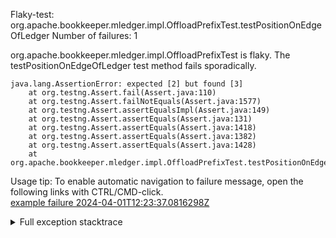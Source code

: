         
Flaky-test: org.apache.bookkeeper.mledger.impl.OffloadPrefixTest.testPositionOnEdgeOfLedger
Number of failures: 1

org.apache.bookkeeper.mledger.impl.OffloadPrefixTest is flaky. The testPositionOnEdgeOfLedger test method fails sporadically.

```
java.lang.AssertionError: expected [2] but found [3]
	at org.testng.Assert.fail(Assert.java:110)
	at org.testng.Assert.failNotEquals(Assert.java:1577)
	at org.testng.Assert.assertEqualsImpl(Assert.java:149)
	at org.testng.Assert.assertEquals(Assert.java:131)
	at org.testng.Assert.assertEquals(Assert.java:1418)
	at org.testng.Assert.assertEquals(Assert.java:1382)
	at org.testng.Assert.assertEquals(Assert.java:1428)
	at org.apache.bookkeeper.mledger.impl.OffloadPrefixTest.testPositionOnEdgeOfLedger(OffloadPrefixTest.java:237)
```

Usage tip: To enable automatic navigation to failure message, open the following links with CTRL/CMD-click.  
[example failure 2024-04-01T12:23:37.0816298Z](https://github.com/apache/pulsar/actions/runs/8507839105/job/23300726133#step:11:2438)  


<details>
<summary>Full exception stacktrace</summary>
<code><pre>
java.lang.AssertionError: expected [2] but found [3]
	at org.testng.Assert.fail(Assert.java:110)
	at org.testng.Assert.failNotEquals(Assert.java:1577)
	at org.testng.Assert.assertEqualsImpl(Assert.java:149)
	at org.testng.Assert.assertEquals(Assert.java:131)
	at org.testng.Assert.assertEquals(Assert.java:1418)
	at org.testng.Assert.assertEquals(Assert.java:1382)
	at org.testng.Assert.assertEquals(Assert.java:1428)
	at org.apache.bookkeeper.mledger.impl.OffloadPrefixTest.testPositionOnEdgeOfLedger(OffloadPrefixTest.java:237)
	at java.base/jdk.internal.reflect.NativeMethodAccessorImpl.invoke0(Native Method)
	at java.base/jdk.internal.reflect.NativeMethodAccessorImpl.invoke(NativeMethodAccessorImpl.java:77)
	at java.base/jdk.internal.reflect.DelegatingMethodAccessorImpl.invoke(DelegatingMethodAccessorImpl.java:43)
	at java.base/java.lang.reflect.Method.invoke(Method.java:568)
	at org.testng.internal.invokers.MethodInvocationHelper.invokeMethod(MethodInvocationHelper.java:139)
	at org.testng.internal.invokers.InvokeMethodRunnable.runOne(InvokeMethodRunnable.java:47)
	at org.testng.internal.invokers.InvokeMethodRunnable.call(InvokeMethodRunnable.java:76)
	at org.testng.internal.invokers.InvokeMethodRunnable.call(InvokeMethodRunnable.java:11)
	at java.base/java.util.concurrent.FutureTask.run(FutureTask.java:264)
	at java.base/java.util.concurrent.ThreadPoolExecutor.runWorker(ThreadPoolExecutor.java:1136)
	at java.base/java.util.concurrent.ThreadPoolExecutor$Worker.run(ThreadPoolExecutor.java:635)
	at java.base/java.lang.Thread.run(Thread.java:840)

</pre></code>
</details>

